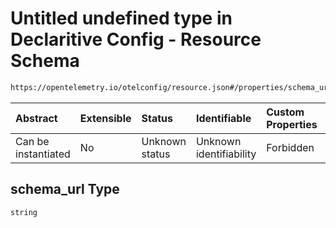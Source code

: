 # Untitled undefined type in Declaritive Config - Resource Schema

```txt
https://opentelemetry.io/otelconfig/resource.json#/properties/schema_url
```



| Abstract            | Extensible | Status         | Identifiable            | Custom Properties | Additional Properties | Access Restrictions | Defined In                                                        |
| :------------------ | :--------- | :------------- | :---------------------- | :---------------- | :-------------------- | :------------------ | :---------------------------------------------------------------- |
| Can be instantiated | No         | Unknown status | Unknown identifiability | Forbidden         | Allowed               | none                | [resource.json\*](../schema/resource.json "open original schema") |

## schema\_url Type

`string`
